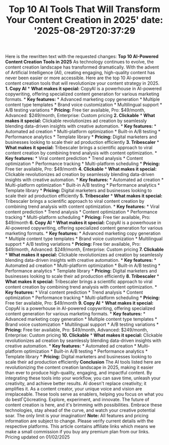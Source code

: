 ﻿---
title: "Top 10 AI Tools That Will Transform Your Content Creation in 2025'
date: '2025-08-29T20:37:29"
category: "Markets"
summary: ""
slug: "top 10 ai tools that will transform your content creation in"
source_urls:
  - "https://techncruncher.blogspot.com/2025/01/top-10-ai-tools-that-will-transform.html"
seo:
  title: "Top 10 AI Tools That Will Transform Your Content Creation in 2025 | Hash n Hedge'
  description: '"
  keywords: ["news", "markets", "brief"]
---
Here is the rewritten text with the requested changes:  **Top 10 AI-Powered Content Creation Tools in 2025**  As technology continues to evolve, the content creation landscape has transformed dramatically. With the advent of Artificial Intelligence (AI), creating engaging, high-quality content has never been easier or more accessible. Here are the top 10 AI-powered content creation tools that will revolutionize your content strategy in 2025.  **1. Copy AI**  *   **What makes it special:** CopyAI is a powerhouse in AI-powered copywriting, offering specialized content generation for various marketing formats. *   **Key features:**     *   Advanced marketing copy generation     *   Multiple content type templates     *   Brand voice customization     *   Multilingual support     *   A/B testing variations *   **Pricing:** Free tier available, Pro: $49/month, Advanced: $249/month, Enterprise: Custom pricing  **2. Clickable**  *   **What makes it special:** Clickable revolutionizes ad creation by seamlessly blending data-driven insights with creative automation. *   **Key features:**     *   Automated ad creation     *   Multi-platform optimization     *   Built-in A/B testing     *   Performance analytics     *   Template library *   **Pricing:** Digital marketers and businesses looking to scale their ad production efficiently  **3. Tribescaler**  *   **What makes it special:** Tribescaler brings a scientific approach to viral content creation by combining trend analysis with content optimization. *   **Key features:**     *   Viral content prediction     *   Trend analysis     *   Content optimization     *   Performance tracking     *   Multi-platform scheduling *   **Pricing:** Free tier available, Pro: $49/month  **4. Clickable**  *   **What makes it special:** Clickable revolutionizes ad creation by seamlessly blending data-driven insights with creative automation. *   **Key features:**     *   Automated ad creation     *   Multi-platform optimization     *   Built-in A/B testing     *   Performance analytics     *   Template library *   **Pricing:** Digital marketers and businesses looking to scale their ad production efficiently  **5. Tribescaler**  *   **What makes it special:** Tribescaler brings a scientific approach to viral content creation by combining trend analysis with content optimization. *   **Key features:**     *   Viral content prediction     *   Trend analysis     *   Content optimization     *   Performance tracking     *   Multi-platform scheduling *   **Pricing:** Free tier available, Pro: $49/month  **6. Copy AI**  *   **What makes it special:** CopyAI is a powerhouse in AI-powered copywriting, offering specialized content generation for various marketing formats. *   **Key features:**     *   Advanced marketing copy generation     *   Multiple content type templates     *   Brand voice customization     *   Multilingual support     *   A/B testing variations *   **Pricing:** Free tier available, Pro: $49/month, Advanced: $249/month, Enterprise: Custom pricing  **7. Clickable**  *   **What makes it special:** Clickable revolutionizes ad creation by seamlessly blending data-driven insights with creative automation. *   **Key features:**     *   Automated ad creation     *   Multi-platform optimization     *   Built-in A/B testing     *   Performance analytics     *   Template library *   **Pricing:** Digital marketers and businesses looking to scale their ad production efficiently  **8. Tribescaler**  *   **What makes it special:** Tribescaler brings a scientific approach to viral content creation by combining trend analysis with content optimization. *   **Key features:**     *   Viral content prediction     *   Trend analysis     *   Content optimization     *   Performance tracking     *   Multi-platform scheduling *   **Pricing:** Free tier available, Pro: $49/month  **9. Copy AI**  *   **What makes it special:** CopyAI is a powerhouse in AI-powered copywriting, offering specialized content generation for various marketing formats. *   **Key features:**     *   Advanced marketing copy generation     *   Multiple content type templates     *   Brand voice customization     *   Multilingual support     *   A/B testing variations *   **Pricing:** Free tier available, Pro: $49/month, Advanced: $249/month, Enterprise: Custom pricing  **10. Clickable**  *   **What makes it special:** Clickable revolutionizes ad creation by seamlessly blending data-driven insights with creative automation. *   **Key features:**     *   Automated ad creation     *   Multi-platform optimization     *   Built-in A/B testing     *   Performance analytics     *   Template library *   **Pricing:** Digital marketers and businesses looking to scale their ad production efficiently  **Conclusion**  The AI tools listed here are revolutionizing the content creation landscape in 2025, making it easier than ever to produce high-quality, engaging, and impactful content. By integrating these tools into your workflow, you can save time, unleash your creativity, and achieve better results.  AI doesn't replace creativity; it amplifies it. As a content creator, your unique voice and vision are irreplaceable. These tools serve as enablers, helping you focus on what you do bestΓÇöcreating. Explore, experiment, and innovate. The future of content creation is here, and it's brimming with possibilities.  Embrace these technologies, stay ahead of the curve, and watch your creative potential soar. The only limit is your imagination!  **Note:** All features and pricing information are subject to change. Please verify current details with the respective platforms. This article contains affiliate links which means we make a small commission if you buy any premium plan from our links.  Pricing updated on 01/02/2025 
